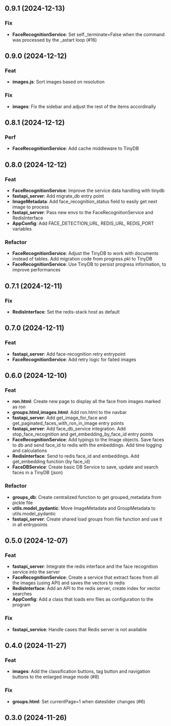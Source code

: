 ## 0.9.1 (2024-12-13)

### Fix

- **FaceRecognitionService**: Set self._terminate=False when the command was processed by the _astart loop (#16)

## 0.9.0 (2024-12-12)

### Feat

- **images.js**: Sort images based on resolution

### Fix

- **images**: Fix the sidebar and adjust the rest of the items accordinally

## 0.8.1 (2024-12-12)

### Perf

- **FaceRecognitionService**: Add cache middleware to TinyDB

## 0.8.0 (2024-12-12)

### Feat

- **FaceRecognitionService**: Improve the service data handling with tinydb
- **fastapi_server**: Add migrate_db entry point
- **ImageMetadata**: Add face_recognition_status field to easily get next image to process
- **fastapi_server**: Pass new envs to the FaceRecognitionService and RedisInterface
- **AppConfig**: Add FACE_DETECTION_URL, REDIS_URL, REDIS_PORT variables

### Refactor

- **FaceRecognitionService**: Adjust the TinyDB to work with documents instead of tables. Add migration code from progress.pkl to TinyDB
- **FaceRecognitionService**: Use TinyDB to persist progress information, to improve performances

## 0.7.1 (2024-12-11)

### Fix

- **RedisInterface**: Set the redis-stack host as default

## 0.7.0 (2024-12-11)

### Feat

- **fastapi_server**: Add face-recognition retry entrypoint
- **FaceRecognitionService**: Add retry logic for failed images

## 0.6.0 (2024-12-10)

### Feat

- **ron.html**: Create new page to display all the face from images marked as ron
- **groups.html,images.html**: Add ron.html to the navbar
- **fastapi_server**: Add get_image_for_face and get_paginated_faces_with_ron_in_image entry points
- **fastapi_server**: Add face_db_service integration. Add stop_face_recognition and get_embedding_by_face_id entry points
- **FaceRecognitionService**: Add typings to the Image objects. Save faces to db and send face_id to redis with the embeddings. Add time logging and calculations
- **RedisInterface**: Send to redis face_id and embeddings. Add get_embedding function (by face_id)
- **FaceDBService**: Create basic DB Service to save, update and search faces in a TinyDB (json)

### Refactor

- **groups_db**: Create centralized function to get grouped_metadata from pickle file
- **utils.model_pydantic**: Move ImageMetadata and GroupMetadata to utils.model_pydantic
- **fastapi_server**: Create shared load groups from file function and use it in all entrypoints

## 0.5.0 (2024-12-07)

### Feat

- **fastapi_server**: Integrate the redis interface and the face recognition service into the server
- **FaceRecognitionService**: Create a service that extract faces from all the images (using API) and saves the vectors to redis
- **RedisInterface**: Add an API to the redis server, create index for vector searches
- **AppConfig**: Add a class that loads env files as configuration to the program

### Fix

- **fastapi_service**: Handle cases that Redis server is not available

## 0.4.0 (2024-11-27)

### Feat

- **images**: Add the classification buttons, tag button and navigation buttons to the enlarged image mode (#8)

### Fix

- **groups.html**: Set currentPage=1 when dateslider changes (#6)

## 0.3.0 (2024-11-26)
